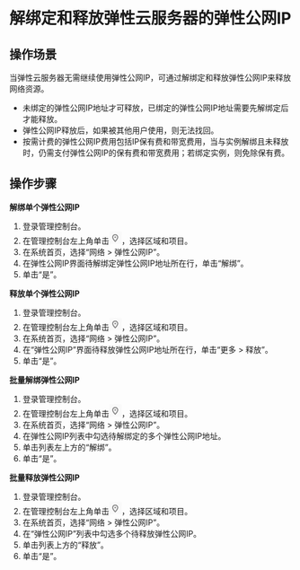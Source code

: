 # 解绑定和释放弹性云服务器的弹性公网IP<a name="vpc_eip_0001"></a>

## 操作场景<a name="s36c772a5e6194d30b86be9c3d783e9cd"></a>

当弹性云服务器无需继续使用弹性公网IP，可通过解绑定和释放弹性公网IP来释放网络资源。

-   未绑定的弹性公网IP地址才可释放，已绑定的弹性公网IP地址需要先解绑定后才能释放。
-   弹性公网IP释放后，如果被其他用户使用，则无法找回。
-   按需计费的弹性公网IP费用包括IP保有费和带宽费用，当与实例解绑且未释放时，仍需支付弹性公网IP的保有费和带宽费用；若绑定实例，则免除保有费。

## 操作步骤<a name="s1422e532d0334624ab4f0b711fe90744"></a>

**解绑单个弹性公网IP**

1.  登录管理控制台。
2.  在管理控制台左上角单击![](figures/icon-region.png)，选择区域和项目。
3.  在系统首页，选择“网络 \> 弹性公网IP”。
4.  在弹性公网IP界面待解绑定弹性公网IP地址所在行，单击“解绑”。
5.  单击“是”。

**释放单个弹性公网IP**

1.  登录管理控制台。
2.  在管理控制台左上角单击![](figures/icon-region.png)，选择区域和项目。
3.  在系统首页，选择“网络 \> 弹性公网IP”。
4.  在“弹性公网IP”界面待释放弹性公网IP地址所在行，单击“更多 \> 释放”。
5.  单击“是”。

**批量解绑弹性公网IP**

1.  登录管理控制台。
2.  在管理控制台左上角单击![](figures/icon-region.png)，选择区域和项目。
3.  在系统首页，选择“网络 \> 弹性公网IP”。
4.  在弹性公网IP列表中勾选待解绑定的多个弹性公网IP地址。
5.  单击列表左上方的“解绑”。
6.  单击“是”。

**批量释放弹性公网IP**

1.  登录管理控制台。
2.  在管理控制台左上角单击![](figures/icon-region.png)，选择区域和项目。
3.  在系统首页，选择“网络 \> 弹性公网IP”。
4.  在“弹性公网IP”列表中勾选多个待释放弹性公网IP。
5.  单击列表上方的“释放”。
6.  单击“是”。

